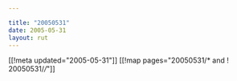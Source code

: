 ```yaml
---

title: "20050531"
date: 2005-05-31
layout: rut
---
```


[[!meta updated="2005-05-31"]]
[[!map pages="20050531/* and ! 20050531/*/*"]]
